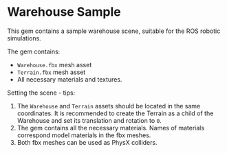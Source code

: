 # Warehouse Sample

This gem contains a sample warehouse scene, suitable for the ROS robotic simulations. 

The gem contains:
- `Warehouse.fbx` mesh asset
- `Terrain.fbx` mesh asset
- All necessary materials and textures.

Setting the scene - tips:
1. The `Warehouse` and `Terrain` assets should be located in the same coordinates. It is recommended to create the Terrain as a child of the Warehouse and set its translation and rotation to `0`.
2. The gem contains all the necessary materials. Names of materials correspond model materials in the fbx meshes.
3. Both fbx meshes can be used as PhysX colliders.
